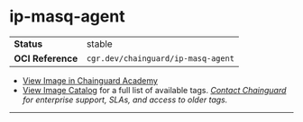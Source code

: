 <!--monopod:start-->
# ip-masq-agent
| | |
| - | - |
| **Status** | stable |
| **OCI Reference** | `cgr.dev/chainguard/ip-masq-agent` |


* [View Image in Chainguard Academy](https://edu.chainguard.dev/chainguard/chainguard-images/reference/ip-masq-agent/overview/)
* [View Image Catalog](https://console.enforce.dev/images/catalog) for a full list of available tags.
*[Contact Chainguard](https://www.chainguard.dev/chainguard-images) for enterprise support, SLAs, and access to older tags.*

---
<!--monopod:end-->
